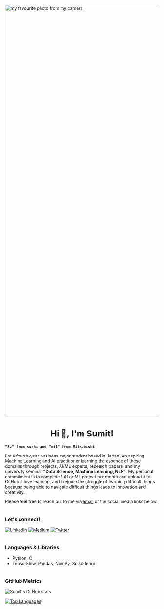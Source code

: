 <img width="1347" alt="my favourite photo from my camera" src="https://user-images.githubusercontent.com/104295716/194117795-9b3e1c94-efd2-4c85-ba18-5f0e52c19155.png">

<h1 align="center">Hi 👋, I'm Sumit!</h1>

**`"Su" from sushi and "mit" from Mitsubishi`**

I'm a fourth-year business major student based in Japan. An aspiring Machine Learning and AI practitioner learning the essence of these domains through projects, AI/ML experts, research papers, and my university seminar **"Data Science, Machine Learning, NLP"**. My personal commitment is to complete 1 AI or ML project per month and upload it to GitHub. I love learning, and I rejoice the struggle of learning difficult things because being able to navigate difficult things leads to innovation and creativity.

Please feel free to reach out to me via <a href="mailto:psumit.sv@gmail.com">email</a> or the social media links below.
#

### Let's connect!
<a href="https://www.linkedin.com/in/sumit-pokharel/" target="_blank"><img alt="LinkedIn" src="https://img.shields.io/badge/linkedin-%230077B5.svg?&style=for-the-badge&logo=linkedin&logoColor=white" /></a>
<a href="https://medium.com/@sumit-ml" target="_blank"><img alt="Medium" src="https://img.shields.io/badge/medium-%2312100E.svg?&style=for-the-badge&logo=medium&logoColor=white" /></a>
<a href="https://twitter.com/sumit_ml" target="_blank"><img alt="Twitter" src="https://img.shields.io/badge/twitter-%231DA1F2.svg?&style=for-the-badge&logo=twitter&logoColor=white" /></a>

#

### Languages & Libraries
- Python, C
- TensorFlow, Pandas, NumPy, Scikit-learn

#

### GitHub Metrics
![Sumit's GitHub stats](https://github-readme-stats.vercel.app/api?username=psumitcode&show_icons=true&theme=github_dark&hide=stars,issues&count_private=true&include_all_commits=true)

[![Top Languages](https://github-readme-stats.vercel.app/api/top-langs/?username=psumitcode&langs_count=4&layout=compact&theme=github_dark)](https://github.com/anuraghazra/github-readme-stats)
